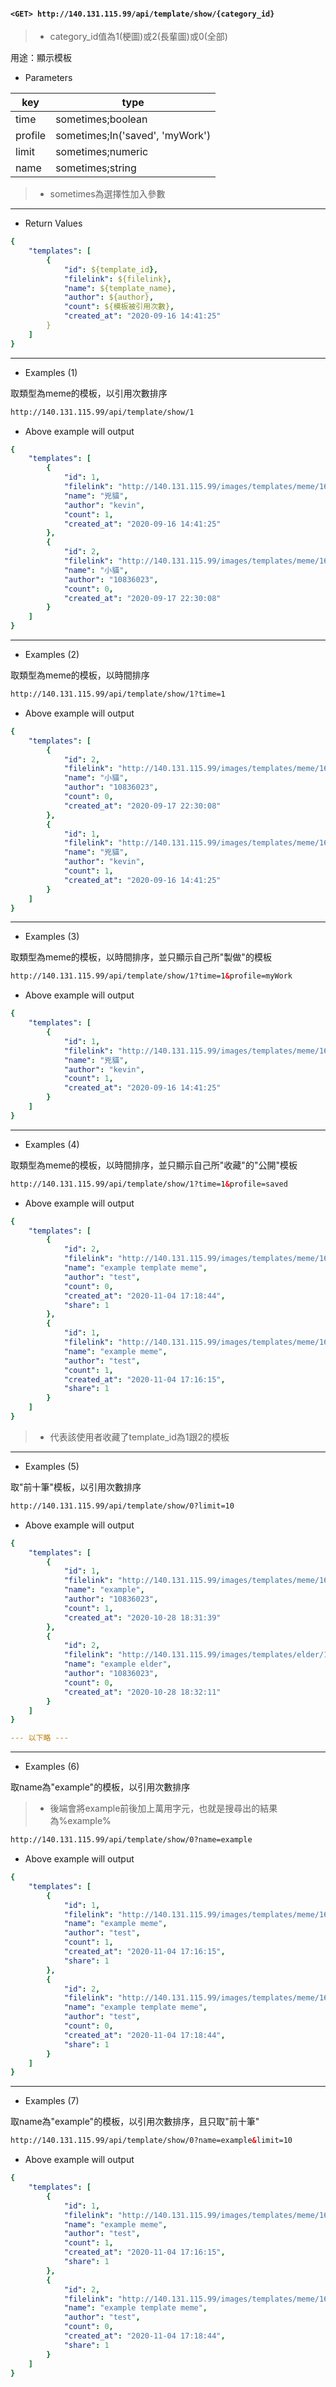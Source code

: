 #### `<GET> http://140.131.115.99/api/template/show/{category_id}`

>* category_id值為1(梗圖)或2(長輩圖)或0(全部)

用途：顯示模板

* Parameters

|key     |type                           |
|--------|-------------------------------|
|time    |sometimes;boolean              |
|profile |sometimes;In('saved', 'myWork')|
|limit   |sometimes;numeric              |
|name    |sometimes;string               |

>* sometimes為選擇性加入參數

---

* Return Values

```yaml
{
    "templates": [
        {
            "id": ${template_id},
            "filelink": ${filelink},
            "name": ${template_name},
            "author": ${author},
            "count": ${模板被引用次數},
            "created_at": "2020-09-16 14:41:25"
        }
    ]
}
```

---

* Examples (1)

取類型為meme的模板，以引用次數排序

```html
http://140.131.115.99/api/template/show/1
```

* Above example will output

```yaml
{
    "templates": [
        {
            "id": 1,
            "filelink": "http://140.131.115.99/images/templates/meme/1600238485.png",
            "name": "兇貓",
            "author": "kevin",
            "count": 1,
            "created_at": "2020-09-16 14:41:25"
        },
        {
            "id": 2,
            "filelink": "http://140.131.115.99/images/templates/meme/1600353008.jpeg",
            "name": "小貓",
            "author": "10836023",
            "count": 0,
            "created_at": "2020-09-17 22:30:08"
        }
    ]
}
```

---

* Examples (2)

取類型為meme的模板，以時間排序

``` html
http://140.131.115.99/api/template/show/1?time=1
```

* Above example will output

```yaml
{
    "templates": [
        {
            "id": 2,
            "filelink": "http://140.131.115.99/images/templates/meme/1600353008.jpeg",
            "name": "小貓",
            "author": "10836023",
            "count": 0,
            "created_at": "2020-09-17 22:30:08"
        },
        {
            "id": 1,
            "filelink": "http://140.131.115.99/images/templates/meme/1600238485.png",
            "name": "兇貓",
            "author": "kevin",
            "count": 1,
            "created_at": "2020-09-16 14:41:25"
        }
    ]
}
```

---

* Examples (3)

取類型為meme的模板，以時間排序，並只顯示自己所"製做"的模板

```html
http://140.131.115.99/api/template/show/1?time=1&profile=myWork
```

* Above example will output

```yaml
{
    "templates": [
        {
            "id": 1,
            "filelink": "http://140.131.115.99/images/templates/meme/1600238485.png",
            "name": "兇貓",
            "author": "kevin",
            "count": 1,
            "created_at": "2020-09-16 14:41:25"
        }
    ]
}
```

---

* Examples (4)

取類型為meme的模板，以時間排序，並只顯示自己所"收藏"的"公開"模板

```html
http://140.131.115.99/api/template/show/1?time=1&profile=saved
```

* Above example will output

```yaml
{
    "templates": [
        {
            "id": 2,
            "filelink": "http://140.131.115.99/images/templates/meme/1604481524.png",
            "name": "example template meme",
            "author": "test",
            "count": 0,
            "created_at": "2020-11-04 17:18:44",
            "share": 1
        },
        {
            "id": 1,
            "filelink": "http://140.131.115.99/images/templates/meme/1604481375.png",
            "name": "example meme",
            "author": "test",
            "count": 1,
            "created_at": "2020-11-04 17:16:15",
            "share": 1
        }
    ]
}
```

>* 代表該使用者收藏了template_id為1跟2的模板

---

* Examples (5)

取"前十筆"模板，以引用次數排序

```html
http://140.131.115.99/api/template/show/0?limit=10
```

* Above example will output

```yaml
{
    "templates": [
        {
            "id": 1,
            "filelink": "http://140.131.115.99/images/templates/meme/1603881099.png",
            "name": "example",
            "author": "10836023",
            "count": 1,
            "created_at": "2020-10-28 18:31:39"
        },
        {
            "id": 2,
            "filelink": "http://140.131.115.99/images/templates/elder/1603881131.png",
            "name": "example elder",
            "author": "10836023",
            "count": 0,
            "created_at": "2020-10-28 18:32:11"
        }
    ]
}

--- 以下略 ---
```

---

* Examples (6)

取name為"example"的模板，以引用次數排序

>* 後端會將example前後加上萬用字元，也就是搜尋出的結果為%example%

```html
http://140.131.115.99/api/template/show/0?name=example
```

* Above example will output

```yaml
{
    "templates": [
        {
            "id": 1,
            "filelink": "http://140.131.115.99/images/templates/meme/1604481375.png",
            "name": "example meme",
            "author": "test",
            "count": 1,
            "created_at": "2020-11-04 17:16:15",
            "share": 1
        },
        {
            "id": 2,
            "filelink": "http://140.131.115.99/images/templates/meme/1604481524.png",
            "name": "example template meme",
            "author": "test",
            "count": 0,
            "created_at": "2020-11-04 17:18:44",
            "share": 1
        }
    ]
}
```

---

* Examples (7)

取name為"example"的模板，以引用次數排序，且只取"前十筆"

```html
http://140.131.115.99/api/template/show/0?name=example&limit=10
```

* Above example will output

```yaml
{
    "templates": [
        {
            "id": 1,
            "filelink": "http://140.131.115.99/images/templates/meme/1604481375.png",
            "name": "example meme",
            "author": "test",
            "count": 1,
            "created_at": "2020-11-04 17:16:15",
            "share": 1
        },
        {
            "id": 2,
            "filelink": "http://140.131.115.99/images/templates/meme/1604481524.png",
            "name": "example template meme",
            "author": "test",
            "count": 0,
            "created_at": "2020-11-04 17:18:44",
            "share": 1
        }
    ]
}
```
